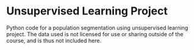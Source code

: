 # Unsupervised Learning Project

Python code for a population segmentation using unsupervised learning project. The data used is not licensed for use or sharing outside of the course, and is thus not included here. 
